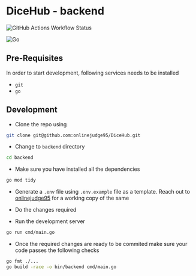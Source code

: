 # DiceHub - backend

![GitHub Actions Workflow Status](https://img.shields.io/github/actions/workflow/status/onlinejudge95/DiceHub/ci-backend.yml?style=flat-square&logo=githubactions&logoSize=amg&label=CI%20-%20Backend)

![Go](https://img.shields.io/badge/go-%2300ADD8.svg?style=for-the-badge&logo=go&logoColor=white)

## Pre-Requisites

In order to start development, following services needs to be installed

- `git`
- `go`

## Development

- Clone the repo using

```bash
git clone git@github.com:onlinejudge95/DiceHub.git
```

- Change to `backend` directory

```bash
cd backend
```

- Make sure you have installed all the dependencies

```bash
go mod tidy
```

- Generate a `.env` file using `.env.example` file as a template. Reach out to [onlinejudge95](mailto:onlinejudge95@gmail.com) for a working copy of the same

- Do the changes required

- Run the development server

```bash
go run cmd/main.go
```

- Once the required changes are ready to be commited make sure your code passes the following checks

```bash
go fmt ./...
go build -race -o bin/backend cmd/main.go
```

